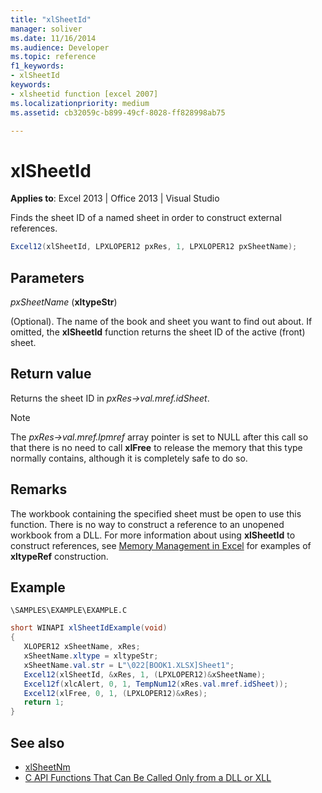 ```yaml
---
title: "xlSheetId"
manager: soliver
ms.date: 11/16/2014
ms.audience: Developer
ms.topic: reference
f1_keywords:
- xlSheetId
keywords:
- xlsheetid function [excel 2007]
ms.localizationpriority: medium
ms.assetid: cb32059c-b899-49cf-8028-ff828998ab75

---
```


# xlSheetId

**Applies to**: Excel 2013 | Office 2013 | Visual Studio 
  
Finds the sheet ID of a named sheet in order to construct external references.
  
```cs
Excel12(xlSheetId, LPXLOPER12 pxRes, 1, LPXLOPER12 pxSheetName);
```

## Parameters

_pxSheetName_ (**xltypeStr**)
  
(Optional). The name of the book and sheet you want to find out about. If omitted, the **xlSheetId** function returns the sheet ID of the active (front) sheet. 
  
## Return value

Returns the sheet ID in  _pxRes-\>val.mref.idSheet_. 
  
> [!NOTE]
> The  _pxRes-\>val.mref.lpmref_ array pointer is set to NULL after this call so that there is no need to call **xlFree** to release the memory that this type normally contains, although it is completely safe to do so. 
  
## Remarks

The workbook containing the specified sheet must be open to use this function. There is no way to construct a reference to an unopened workbook from a DLL. For more information about using **xlSheetId** to construct references, see [Memory Management in Excel](memory-management-in-excel.md) for examples of **xltypeRef** construction. 
  
## Example

 `\SAMPLES\EXAMPLE\EXAMPLE.C`
  
```cs
short WINAPI xlSheetIdExample(void)
{       
   XLOPER12 xSheetName, xRes;
   xSheetName.xltype = xltypeStr;
   xSheetName.val.str = L"\022[BOOK1.XLSX]Sheet1";
   Excel12(xlSheetId, &xRes, 1, (LPXLOPER12)&xSheetName);
   Excel12f(xlcAlert, 0, 1, TempNum12(xRes.val.mref.idSheet));
   Excel12(xlFree, 0, 1, (LPXLOPER12)&xRes);
   return 1;
}
```

## See also

- [xlSheetNm](xlsheetnm.md)
- [C API Functions That Can Be Called Only from a DLL or XLL](c-api-functions-that-can-be-called-only-from-a-dll-or-xll.md)

